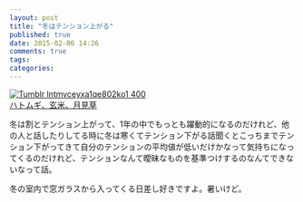 ```yaml
---
layout: post
title: "冬はテンション上がる"
published: true
date: 2015-02-06 14:26
comments: true
tags: 
categories: 
---
```


<a href="http://soramugi.tumblr.com/post/7869686599#_=_"><img src="http://36.media.tumblr.com/tumblr_lntmvceYxa1qe802ko1_400.jpg" alt="Tumblr lntmvceyxa1qe802ko1 400" /><br />ハトムギ、玄米、月見草</a>

冬は割とテンション上がって、1年の中でもっとも躍動的になるのだけれど、他の人と話したりしてる時に冬は寒くてテンション下がる話聞くとこっちまでテンション下がってきて自分のテンションの平均値が低いだけかなって気持ちになってくるのだけれど、テンションなんて曖昧なものを基準つけするのなんてできないなって話。

冬の室内で窓ガラスから入ってくる日差し好きですよ。暑いけど。

